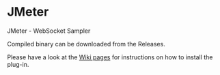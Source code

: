 JMeter
======

JMeter - WebSocket Sampler

Compiled binary can be downloaded from the Releases.

Please have a look at the [Wiki pages](https://github.com/maciejzaleski/JMeter-WebSocketSampler/wiki) for instructions on how to install the plug-in.
